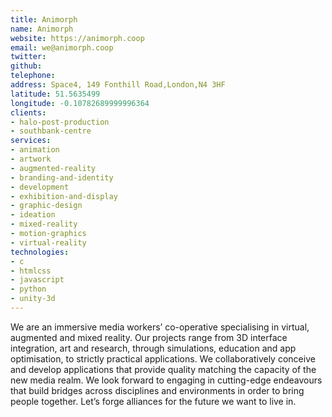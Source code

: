 ```yaml
---
title: Animorph
name: Animorph
website: https://animorph.coop
email: we@animorph.coop
twitter: 
github: 
telephone: 
address: Space4, 149 Fonthill Road,London,N4 3HF
latitude: 51.5635499
longitude: -0.10782689999996364
clients:
- halo-post-production
- southbank-centre
services:
- animation
- artwork
- augmented-reality
- branding-and-identity
- development
- exhibition-and-display
- graphic-design
- ideation
- mixed-reality
- motion-graphics
- virtual-reality
technologies:
- c
- htmlcss
- javascript
- python
- unity-3d
---
```


We are an immersive media workers’ co-operative specialising in virtual, augmented and mixed reality.
Our projects range from 3D interface integration, art and research, through simulations, education and app optimisation, to strictly practical applications.
We collaboratively conceive and develop applications that provide quality matching the capacity of the new media realm.
We look forward to engaging in cutting-edge endeavours that build bridges across disciplines and environments in order to bring people together.
Let’s forge alliances for the future we want to live in.